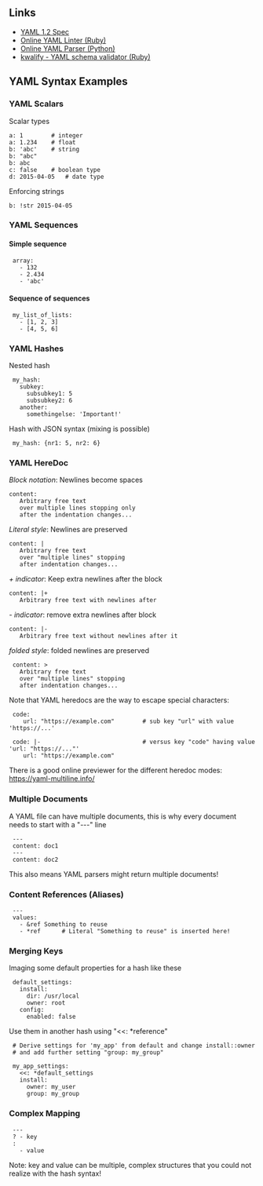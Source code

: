 ## Links

-   [YAML 1.2 Spec](http://www.yaml.org/spec/1.2/spec.html)
-   [Online YAML Linter (Ruby)](http://www.yamllint.com/)
-   [Online YAML Parser
    (Python)](http://yaml-online-parser.appspot.com/)
-   [kwalify - YAML schema validator
    (Ruby)](http://www.kuwata-lab.com/kwalify/)

## YAML Syntax Examples

### YAML Scalars

Scalar types

    a: 1        # integer          
    a: 1.234    # float      
    b: 'abc'    # string        
    b: "abc"                   
    b: abc                     
    c: false    # boolean type 
    d: 2015-04-05   # date type
                                 
Enforcing strings

    b: !str 2015-04-05

### YAML Sequences

#### Simple sequence

     array:
       - 132
       - 2.434
       - 'abc'

#### Sequence of sequences

     my_list_of_lists:
       - [1, 2, 3]
       - [4, 5, 6]
       
### YAML Hashes

Nested hash

     my_hash:
       subkey:
         subsubkey1: 5
         subsubkey2: 6
       another:
         somethingelse: 'Important!'
         
Hash with JSON syntax (mixing is possible)

     my_hash: {nr1: 5, nr2: 6}
     
### YAML HereDoc

_Block notation_: Newlines become spaces

    content:
       Arbitrary free text
       over multiple lines stopping only
       after the indentation changes...

_Literal style_: Newlines are preserved

    content: |
       Arbitrary free text            
       over "multiple lines" stopping 
       after indentation changes...   
                                      
_+ indicator_: Keep extra newlines after the block

    content: |+                      
       Arbitrary free text with newlines after
       
    
_- indicator_: remove extra newlines after block

    content: |-
       Arbitrary free text without newlines after it

_folded style_: folded newlines are preserved

     content: >
       Arbitrary free text
       over "multiple lines" stopping
       after indentation changes...

Note that YAML heredocs are the way to escape special characters:


     code: 
        url: "https://example.com"        # sub key "url" with value 'https://...'

     code: |-                             # versus key "code" having value 'url: "https://..."'
        url: "https://example.com"

There is a good online previewer for the different heredoc modes: https://yaml-multiline.info/

### Multiple Documents

A YAML file can have multiple documents, this is why every document needs to start with a "---" line

     ---
     content: doc1
     ---
     content: doc2

This also means YAML parsers might return multiple documents!

### Content References (Aliases)

     ---
     values:
       - &ref Something to reuse
       - *ref      # Literal "Something to reuse" is inserted here!
       
### Merging Keys

Imaging some default properties for a hash like these

     default_settings:
       install:
         dir: /usr/local
         owner: root
       config:
         enabled: false

Use them in another hash using "<<: *reference"

     # Derive settings for 'my_app' from default and change install::owner
     # and add further setting "group: my_group"
     
     my_app_settings:
       <<: *default_settings
       install:
         owner: my_user
         group: my_group


### Complex Mapping

     ---                              
     ? - key                          
     :                                
       - value                        

Note: key and value can be multiple, complex structures that you could not realize with the hash syntax!



